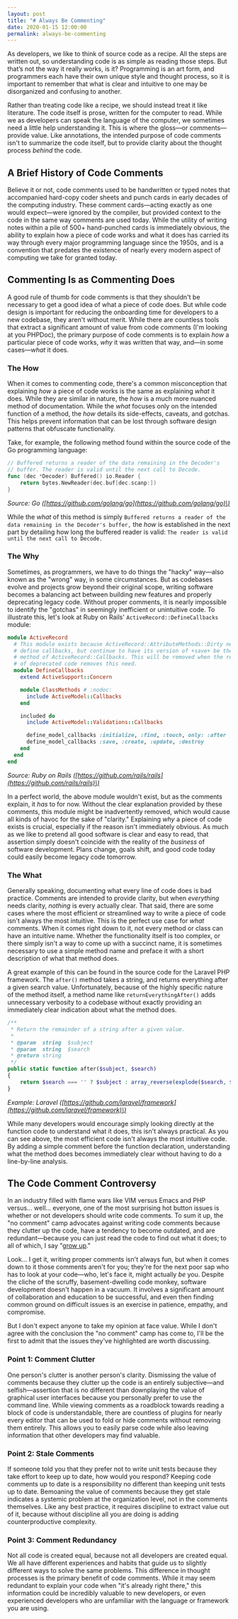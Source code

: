 ```yaml
---
layout: post
title: "# Always Be Commenting"
date: 2020-01-15 12:00:00
permalink: always-be-commenting
---
```


As developers, we like to think of source code as a recipe. All the steps are written out, so understanding code is as simple as reading those steps. But that’s not the way it really works, is it? Programming is an art form, and programmers each have their own unique style and thought process, so it is important to remember that what is clear and intuitive to one may be disorganized and confusing to another.

Rather than treating code like a recipe, we should instead treat it like literature. The code itself is prose, written for the computer to read. While we as developers can speak the language of the computer, we sometimes need a little help understanding it. This is where the gloss—or comments—provide value. Like annotations, the intended purpose of code comments isn't to summarize the code itself, but to provide clarity about the thought process *behind* the code.

## A Brief History of Code Comments

Believe it or not, code comments used to be handwritten or typed notes that accompanied hard-copy coder sheets and punch cards in early decades of the computing industry. These comment cards—acting exactly as one would expect—were ignored by the compiler, but provided context to the code in the same way comments are used today. While the utility of writing notes within a pile of 500+ hand-punched cards is immediately obvious, the ability to explain how a piece of code works and what it does has carried its way through every major programming language since the 1950s, and is a convention that predates the existence of nearly every modern aspect of computing we take for granted today.

## Commenting Is as Commenting Does

A good rule of thumb for code comments is that they shouldn't be necessary to get a good idea of what a piece of code does. But while code design is important for reducing the onboarding time for developers to a new codebase, they aren't without merit. While there are countless tools that extract a significant amount of value from code comments (I'm looking at you PHPDoc), the primary purpose of code comments is to explain *how* a particular piece of code works, *why* it was written that way, and—in some cases—*what* it does.

### The How

When it comes to commenting code, there's a common misconception that explaining *how* a piece of code works is the same as explaining *what* it does. While they are similar in nature, the *how* is a much more nuanced method of documentation. While the *what* focuses only on the intended function of a method, the *how* details its side-effects, caveats, and gotchas. This helps prevent information that can be lost through software design patterns that obfuscate functionality.

Take, for example, the following method found within the source code of the Go programming language:

```go
// Buffered returns a reader of the data remaining in the Decoder's
// buffer. The reader is valid until the next call to Decode.
func (dec *Decoder) Buffered() io.Reader {
    return bytes.NewReader(dec.buf[dec.scanp:])
}
```

*Source: Go \([https://github.com/golang/go](https://github.com/golang/go)\)*

While the *what* of this method is simply `Buffered returns a reader of the data remaining in the Decoder's buffer,`  the *how* is established in the next part by detailing how long the buffered reader is valid: `The reader is valid until the next call to Decode.`

### The Why

Sometimes, as programmers, we have to do things the "hacky" way—also known as the "wrong" way, in some circumstances. But as codebases evolve and projects grow beyond their original scope, writing software becomes a balancing act between building new features and properly deprecating legacy code. Without proper comments, it is nearly impossible to identify the "gotchas" in seemingly inefficient or unintuitive code. To illustrate this, let's look at Ruby on Rails' `ActiveRecord::DefineCallbacks` module:

```ruby
module ActiveRecord
  # This module exists because ActiveRecord::AttributeMethods::Dirty needs to
  # define callbacks, but continue to have its version of +save+ be the super
  # method of ActiveRecord::Callbacks. This will be removed when the removal
  # of deprecated code removes this need.
  module DefineCallbacks
    extend ActiveSupport::Concern

    module ClassMethods # :nodoc:
      include ActiveModel::Callbacks
    end

    included do
      include ActiveModel::Validations::Callbacks

      define_model_callbacks :initialize, :find, :touch, only: :after
      define_model_callbacks :save, :create, :update, :destroy
    end
  end
end
```

*Source: Ruby on Rails \([https://github.com/rails/rails](https://github.com/rails/rails)\)*

In a perfect world, the above module wouldn't exist, but as the comments explain, it *has* to for now. Without the clear explanation provided by these comments, this module might be inadvertently removed, which would cause all kinds of havoc for the sake of "clarity." Explaining *why* a piece of code exists is crucial, especially if the reason isn't immediately obvious. As much as we like to pretend all good software is clear and easy to read, that assertion simply doesn't coincide with the reality of the *business* of software development. Plans change, goals shift, and good code today could easily become legacy code tomorrow.

### The What

Generally speaking, documenting what every line of code does is bad practice. Comments are intended to provide clarity, but when *everything* needs clarity, *nothing* is every actually clear. That said, there are some cases where the most efficient or streamlined way to write a piece of code isn't always the most intuitive. This is the perfect use case for *what* comments. When it comes right down to it, not every method or class can have an intuitive name. Whether the functionality itself is too complex, or there simply isn't a way to come up with a succinct name, it is sometimes necessary to use a simple method name and preface it with a short description of what that method does.

A great example of this can be found in the source code for the Laravel PHP framework. The `after()` method takes a string, and returns everything after a given search value. Unfortunately, because of the highly specific nature of the method itself, a method name like `returnEverythingAfter()` adds unnecessary verbosity to a codebase without exactly providing an immediately clear indication about what the method does.

```php
/**
 * Return the remainder of a string after a given value.
 *
 * @param  string  $subject
 * @param  string  $search
 * @return string
 */
public static function after($subject, $search)
{
    return $search === '' ? $subject : array_reverse(explode($search, $subject, 2))[0];
}
```

*Example: Laravel \([https://github.com/laravel/framework](https://github.com/laravel/framework)\)*

While many developers would encourage simply looking directly at the function code to understand what it does, this isn't always practical. As you can see above, the most efficient code isn't always the most intuitive code. By adding a simple comment before the function declaration, understanding what the method does becomes immediately clear without having to do a line-by-line analysis.

## The Code Comment Controversy

In an industry filled with flame wars like VIM versus Emacs and PHP versus... well... everyone, one of the most surprising hot button issues is whether or not developers should write code comments. To sum it up, the "no comment" camp advocates against writing code comments because they clutter up the code, have a tendency to become outdated, and are redundant—because you can just read the code to find out what it does; to all of which, I say "[grow up](/2016/09/08/good-code-is-subjective.html)."

Look... I get it, writing proper comments isn't always fun, but when it comes down to it those comments aren't for you; they're for the next poor sap who has to look at your code—who, let's face it, might actually *be* you. Despite the cliche of the scruffy, basement-dwelling code monkey, software development doesn't happen in a vacuum. It involves a significant amount of collaboration and education to be successful, and even then finding common ground on difficult issues is an exercise in patience, empathy, and compromise.

But I don't expect anyone to take my opinion at face value. While I don't agree with the conclusion the "no comment" camp has come to, I'll be the first to admit that the issues they've highlighted are worth discussing.

### Point 1: Comment Clutter

One person's clutter is another person's clarity. Dismissing the value of comments because they clutter up the code is an entirely subjective—and selfish—assertion that is no different than downplaying the value of graphical user interfaces because you personally prefer to use the command line. While viewing comments as a roadblock towards reading a block of code is understandable, there are countless of plugins for nearly every editor that can be used to fold or hide comments without removing them entirely. This allows you to easily parse code while also leaving information that other developers may find valuable.

### Point 2: Stale Comments

If someone told you that they prefer not to write unit tests because they take effort to keep up to date, how would you respond? Keeping code comments up to date is a responsibility no different than keeping unit tests up to date. Bemoaning the value of comments because they get stale indicates a systemic problem at the organization level, not in the comments themselves. Like any best practice, it requires discipline to extract value out of it, because without discipline all you are doing is adding counterproductive complexity.

### Point 3: Comment Redundancy

Not all code is created equal, because not all developers are created equal. We all have different experiences and habits that guide us to slightly different ways to solve the same problems. This difference in thought processes is the primary benefit of code comments. While it may seem redundant to explain your code when "it's already right there," this information could be incredibly valuable to new developers, or even experienced developers who are unfamiliar with the language or framework you are using.